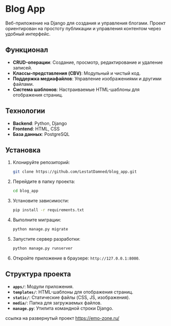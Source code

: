 # Blog App

Веб-приложение на Django для создания и управления блогами. Проект ориентирован на простоту публикации и управления контентом через удобный интерфейс.

## Функционал
- **CRUD-операции**: Создание, просмотр, редактирование и удаление записей.
- **Классы-представления (CBV)**: Модульный и чистый код.
- **Поддержка медиафайлов**: Управление изображениями и другими файлами.
- **Система шаблонов**: Настраиваемые HTML-шаблоны для отображения страниц.

## Технологии
- **Backend**: Python, Django
- **Frontend**: HTML, CSS
- **База данных**: PostgreSQL

## Установка
1. Клонируйте репозиторий:
   ```bash
   git clone https://github.com/LestatDamned/blog_app.git
   ```
2. Перейдите в папку проекта:
   ```bash
   cd blog_app
   ```
3. Установите зависимости:
   ```bash
   pip install -r requirements.txt
   ```
4. Выполните миграции:
   ```bash
   python manage.py migrate
   ```
5. Запустите сервер разработки:
   ```bash
   python manage.py runserver
   ```
6. Откройте приложение в браузере: `http://127.0.0.1:8000`.

## Структура проекта
- **`apps/`**: Модули приложения.
- **`templates/`**: HTML-шаблоны для отображения страниц.
- **`static/`**: Статические файлы (CSS, JS, изображения).
- **`media/`**: Папка для загружаемых файлов.
- **`manage.py`**: Утилита командной строки Django.

ссылка на развернутый проект https://emo-zone.ru/


